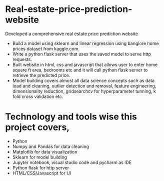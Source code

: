 # Real-estate-price-prediction-website
Developed a comprehensive real estate price prediction website
- Build a model using sklearn and linear regression using banglore home prices dataset from kaggle.com.
- Write a python flask server that uses the saved model to serve http requests.
- Built website in html, css and javascript that allows user to enter home square ft area, bedrooms etc and it will call python flask server to retrieve the predicted price.
- Model building covers almost all data science concepts such as data load and cleaning, outlier detection and removal, feature engineering, dimensionality reduction, gridsearchcv for hyperparameter tunning, k fold cross validation etc.

# Technology and tools wise this project covers,
- Python
- Numpy and Pandas for data cleaning
- Matplotlib for data visualization
- Sklearn for model building
- Jupyter notebook, visual studio code and pycharm as IDE
- Python flask for http server
- HTML/CSS/Javascript for UI
